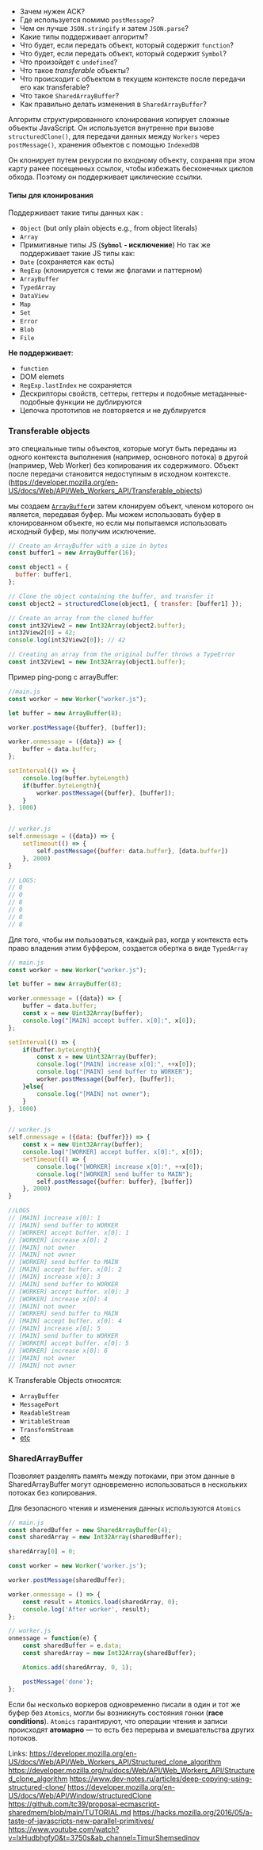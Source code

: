 
- Зачем нужен ACK?
- Где используется помимо `postMessage`?
- Чем он лучше `JSON.stringify` и затем `JSON.parse`?
- Какие типы поддерживает алгоритм?
- Что будет, если передать объект, который содержит `function`?
- Что будет, если передать объект, который содержит `Symbol`?
- Что произойдет с `undefined`?
- Что такое _transferable_ объекты?
- Что происходит с объектом в текущем контексте после передачи его как transferable?
- Что такое `SharedArrayBuffer`?
- Как правильно делать изменения в `SharedArrayBuffer`?

Алгоритм структурированного клонирования копирует сложные объекты JavaScript. Он используется внутренне при вызове `structuredClone()`, для передачи данных между `Workers` через `postMessage()`, хранения объектов с помощью `IndexedDB`

Он клонирует путем рекурсии по входному объекту, сохраняя при этом карту ранее посещенных ссылок, чтобы избежать бесконечных циклов обхода. Поэтому он поддерживает циклические ссылки.
#### Типы для клонирования
Поддерживает такие типы данных как :
- `Object` (but only plain objects e.g., from object literals)
- `Array`
- Примитивные типы JS (**`Sybmol` - исключение**)
Но так же поддерживает такие JS типы как:
- `Date` (сохраняется как есть)
- `RegExp` (клонируется с теми же флагами и паттерном)
- `ArrayBuffer`
- `TypedArray`
- `DataView`
- `Map`
- `Set`
- `Error`
 - `Blob`
 - `File`

**Не поддерживает**: 
- `function` 
- DOM elemets
- `RegExp.lastIndex` не сохраняется
- Дескрипторы свойств, сеттеры, геттеры и подобные метаданные-подобные функции не дублируются
- Цепочка прототипов не повторяется и не дублируется

### Transferable objects
это специальные типы объектов, которые могут быть переданы из одного контекста выполнения (например, основного потока) в другой (например, Web Worker) без копирования их содержимого. Объект после передачи становится недоступным в исходном контексте. (https://developer.mozilla.org/en-US/docs/Web/API/Web_Workers_API/Transferable_objects)

мы создаем [`ArrayBuffer`](https://developer.mozilla.org/en-US/docs/Web/JavaScript/Reference/Global_Objects/ArrayBuffer)и затем клонируем объект, членом которого он является, передавая буфер. Мы можем использовать буфер в клонированном объекте, но если мы попытаемся использовать исходный буфер, мы получим исключение.

```javascript
// Create an ArrayBuffer with a size in bytes
const buffer1 = new ArrayBuffer(16);

const object1 = {
  buffer: buffer1,
};

// Clone the object containing the buffer, and transfer it
const object2 = structuredClone(object1, { transfer: [buffer1] });

// Create an array from the cloned buffer
const int32View2 = new Int32Array(object2.buffer);
int32View2[0] = 42;
console.log(int32View2[0]); // 42

// Creating an array from the original buffer throws a TypeError
const int32View1 = new Int32Array(object1.buffer);
```

Пример ping-pong с arrayBuffer:
```js
//main.js
const worker = new Worker("worker.js");

let buffer = new ArrayBuffer(8);

worker.postMessage({buffer}, [buffer]);

worker.onmessage = ({data}) => {
	buffer = data.buffer;
};

setInterval(() => {
	console.log(buffer.byteLength)
	if(buffer.byteLength){
		worker.postMessage({buffer}, [buffer]);
	}
}, 1000)


// worker.js
self.onmessage = ({data}) => {
    setTimeout(() => {
        self.postMessage({buffer: data.buffer}, [data.buffer])
    }, 2000)
}

// LOGS:
// 0
// 0
// 8
// 0
// 0
// 8
```

Для того, чтобы им пользоваться, каждый раз, когда у контекста есть право владения этим буффером, создается обертка в виде `TypedArray`

```js
// main.js
const worker = new Worker("worker.js");

let buffer = new ArrayBuffer(8);

worker.onmessage = ({data}) => {
	buffer = data.buffer;
	const x = new Uint32Array(buffer);
    console.log("[MAIN] accept buffer. x[0]:", x[0]);
};

setInterval(() => {
	if(buffer.byteLength){
		const x = new Uint32Array(buffer);
		console.log("[MAIN] increase x[0]:", ++x[0]);
		console.log("[MAIN] send buffer to WORKER");
		worker.postMessage({buffer}, [buffer]);
	}else{
		console.log("[MAIN] not owner");
	}
}, 1000)


// worker.js
self.onmessage = ({data: {buffer}}) => {
    const x = new Uint32Array(buffer);
    console.log("[WORKER] accept buffer. x[0]:", x[0]);
    setTimeout(() => {
		console.log("[WORKER] increase x[0]:", ++x[0]);
        console.log("[WORKER] send buffer to MAIN");
        self.postMessage({buffer: buffer}, [buffer])
    }, 2000)
}

//LOGS
// [MAIN] increase x[0]: 1  
// [MAIN] send buffer to WORKER  
// [WORKER] accept buffer. x[0]: 1  
// [WORKER] increase x[0]: 2  
// [MAIN] not owner  
// [MAIN] not owner  
// [WORKER] send buffer to MAIN  
// [MAIN] accept buffer. x[0]: 2  
// [MAIN] increase x[0]: 3  
// [MAIN] send buffer to WORKER  
// [WORKER] accept buffer. x[0]: 3  
// [WORKER] increase x[0]: 4  
// [MAIN] not owner  
// [WORKER] send buffer to MAIN  
// [MAIN] accept buffer. x[0]: 4  
// [MAIN] increase x[0]: 5  
// [MAIN] send buffer to WORKER  
// [WORKER] accept buffer. x[0]: 5  
// [WORKER] increase x[0]: 6  
// [MAIN] not owner  
// [MAIN] not owner


```

К Transferable Objects относятся:
- `ArrayBuffer`
- `MessagePort`
- `ReadableStream`
- `WritableStream`
- `TransformStream`
- [etc](https://developer.mozilla.org/en-US/docs/Web/API/Web_Workers_API/Transferable_objects#supported_objects)

### SharedArrayBuffer
Позволяет разделять память между потоками, при этом данные в SharedArrayBuffer могут одновременно использоваться в нескольких потоках без копирования.

Для безопасного чтения и изменения данных используются `Atomics`

```js
// main.js
const sharedBuffer = new SharedArrayBuffer(4);
const sharedArray = new Int32Array(sharedBuffer);

sharedArray[0] = 0;

const worker = new Worker('worker.js');

worker.postMessage(sharedBuffer);

worker.onmessage = () => {
    const result = Atomics.load(sharedArray, 0);
    console.log('After worker', result);
};

// worker.js
onmessage = function(e) {
    const sharedBuffer = e.data;
    const sharedArray = new Int32Array(sharedBuffer);

    Atomics.add(sharedArray, 0, 1);

    postMessage('done');
};
```

Если бы несколько воркеров одновременно писали в один и тот же буфер без `Atomics`, могли бы возникнуть состояния гонки (**race conditions**). `Atomics` гарантируют, что операции чтения и записи происходят **атомарно** — то есть без перерыва и вмешательства других потоков.


Links:
https://developer.mozilla.org/en-US/docs/Web/API/Web_Workers_API/Structured_clone_algorithm
https://developer.mozilla.org/ru/docs/Web/API/Web_Workers_API/Structured_clone_algorithm
https://www.dev-notes.ru/articles/deep-copying-using-structured-clone/
https://developer.mozilla.org/en-US/docs/Web/API/Window/structuredClone
https://github.com/tc39/proposal-ecmascript-sharedmem/blob/main/TUTORIAL.md
https://hacks.mozilla.org/2016/05/a-taste-of-javascripts-new-parallel-primitives/
https://www.youtube.com/watch?v=lxHudbhgfy0&t=3750s&ab_channel=TimurShemsedinov